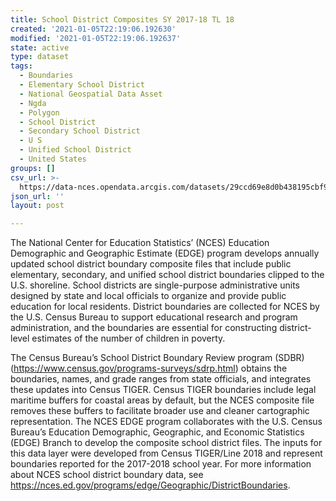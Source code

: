 ```yaml
---
title: School District Composites SY 2017-18 TL 18
created: '2021-01-05T22:19:06.192630'
modified: '2021-01-05T22:19:06.192637'
state: active
type: dataset
tags:
  - Boundaries
  - Elementary School District
  - National Geospatial Data Asset
  - Ngda
  - Polygon
  - School District
  - Secondary School District
  - U S
  - Unified School District
  - United States
groups: []
csv_url: >-
  https://data-nces.opendata.arcgis.com/datasets/29ccd69e8d0b438195cbf9e1f317ea60_0.csv?outSR=%7B%22latestWkid%22%3A4269%2C%22wkid%22%3A4269%7D
json_url: ''
layout: post

---
```

<div style='text-align:Left;'><p style='font-size:16ptmargin:7 0 7 0;'><span><span>The National Center for Education Statistics’ (NCES) Education Demographic and Geographic Estimate (EDGE) program develops annually updated school district boundary composite files that include public elementary, secondary, and unified school district boundaries clipped to the U.S. shoreline. School districts are single-purpose administrative units designed by state and local officials to organize and provide public education for local residents. District boundaries are collected for NCES by the U.S. Census Bureau to support educational research and program administration, and the boundaries are essential for constructing district-level estimates of the number of children in poverty. </span></span></p><p style='font-size:16ptmargin:7 0 7 0;'><span><span>The Census Bureau’s School District Boundary Review program (SDBR) (</span></span><a href='https://www.census.gov/programs-surveys/sdrp.html' rel='nofollow ugc'><span><span>https://www.census.gov/programs-surveys/sdrp.html</span></span></a><span><span>) obtains the boundaries, names, and grade ranges from state officials, and integrates these updates into Census TIGER. Census TIGER boundaries include legal maritime buffers for coastal areas by default, but the NCES composite file removes these buffers to facilitate broader use and cleaner cartographic representation. The NCES EDGE program collaborates with the U.S. Census Bureau’s Education Demographic, Geographic, and Economic Statistics (EDGE) Branch to develop the composite school district files. The inputs for this data layer were developed from Census TIGER/Line 2018 and represent boundaries reported for the 2017-2018 school year. For more information about NCES school district boundary data, see </span></span><a href='https://nces.ed.gov/programs/edge/Geographic/DistrictBoundaries' rel='nofollow ugc'><span><span>https://nces.ed.gov/programs/edge/Geographic/DistrictBoundaries</span></span></a><span><span>. </span></span></p><div><div><p><span /></p><p><span /></p></div></div></div>
